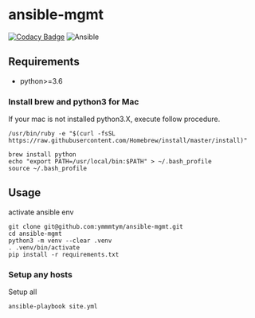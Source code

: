 # ansible-mgmt

[![Codacy Badge](https://app.codacy.com/project/badge/Grade/3fd9480b4f45452e9ffedfa32e980e5b)](https://www.codacy.com/gh/ymmmtym/ansible-mgmt/dashboard?utm_source=github.com&amp;utm_medium=referral&amp;utm_content=ymmmtym/ansible-mgmt&amp;utm_campaign=Badge_Grade)
![Ansible](https://github.com/ymmmtym/ansible-mgmt/workflows/Ansible/badge.svg)

## Requirements

- python>=3.6

### Install brew and python3 for Mac

If your mac is not installed python3.X, execute follow procedure.

```shell
/usr/bin/ruby -e "$(curl -fsSL https://raw.githubusercontent.com/Homebrew/install/master/install)"

brew install python
echo "export PATH=/usr/local/bin:$PATH" > ~/.bash_profile
source ~/.bash_profile
```

## Usage

activate ansible env

```shell
git clone git@github.com:ymmmtym/ansible-mgmt.git
cd ansible-mgmt
python3 -m venv --clear .venv
. .venv/bin/activate
pip install -r requirements.txt
```

### Setup any hosts

Setup all

```shell
ansible-playbook site.yml
```
